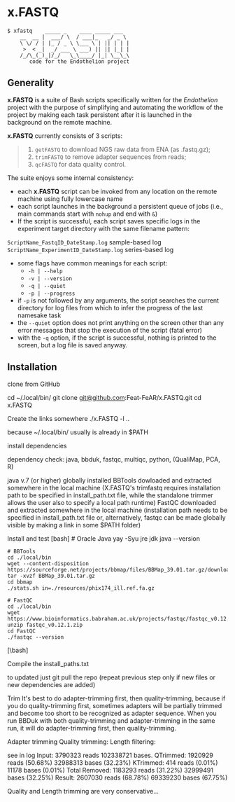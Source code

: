 # x.FASTQ

```
$ xfastq    _____ _    ____ _____ ___   
    __  __ |  ___/ \  / ___|_   _/ _ \ 
    \ \/ / | |_ / _ \ \___ \ | || | | |
     >  < _|  _/ ___ \ ___) || || |_| |
    /_/\_(_)_|/_/   \_\____/ |_| \__\_\
       code for the Endothelion project
```

## Generality

**x.FASTQ** is a suite of Bash scripts specifically written for the
*Endothelion* project with the purpose of simplifying and automating the
workflow of the project by making each task persistent after it is launched in
the background on the remote machine.

**x.FASTQ** currently consists of 3 scripts:

> 1. `getFASTQ` to download NGS raw data from ENA (as .fastq.gz);
> 1. `trimFASTQ` to remove adapter sequences from reads;
> 1. `qcFASTQ` for data quality control.

The suite enjoys some internal consistency:

* each **x.FASTQ** script can be invoked from any location on the remote machine
using fully lowercase name
* each script launches in the background a persistent queue of jobs (i.e., main
commands start with `nohup` and end with `&`)
* If the script is successful, each script saves specific logs in the experiment
target directory with the same filename pattern:

`ScriptName_FastqID_DateStamp.log`          sample-based log
`ScriptName_ExperimentID_DateStamp.log`     series-based log

* some flags have common meanings for each script:
    * `-h | --help`
    * `-v | --version`
    * `-q | --quiet`
    * `-p | --progress`
* if `-p` is not followed by any arguments, the script searches the current
directory for log files from which to infer the progress of the last namesake
task
* the `--quiet` option does not print anything on the screen other than any
error messages that stop the execution of the script (fatal error)
* with the `-q` option, if the script is successful, nothing is printed to the
screen, but a log file is saved anyway.

## Installation

clone from GitHub

cd ~/.local/bin/
git clone git@github.com:Feat-FeAR/x.FASTQ.git
cd x.FASTQ

Create the links somewhere
    ./x.FASTQ -l ..

because ~/.local/bin/ usually is already in $PATH



install dependencies

dependency check: java, bbduk, fastqc, multiqc, python, (QualiMap, PCA, R) 

java v.7 (or higher) globally installed
BBTools dowloaded and extracted somewhere in the local machine
(X.FASTQ's trimfastq requires installation path to be specified in install_path.txt file, while the standalone trimmer allows the user also to specify a local path runtime)
FastQC downloaded and extracted somewhere in the local machine (installation path needs to be specified in install_path.txt file or, alternatively, fastqc can be made globally visible by making a link in some $PATH folder)

Install and test
[bash]
    # Oracle Java
    yay -Syu jre jdk
    java --version

    # BBTools
    cd ./local/bin
    wget --content-disposition https://sourceforge.net/projects/bbmap/files/BBMap_39.01.tar.gz/download
    tar -xvzf BBMap_39.01.tar.gz
    cd bbmap
    ./stats.sh in=./resources/phix174_ill.ref.fa.gz

    # FastQC
    cd ./local/bin
    wget https://www.bioinformatics.babraham.ac.uk/projects/fastqc/fastqc_v0.12.1.zip
    unzip fastqc_v0.12.1.zip
    cd FastQC
    ./fastqc --version
[\bash]


Compile the install_paths.txt

to updated just git pull the repo
(repeat previous step only if new files or new dependencies are added)



Trim
It's best to do adapter-trimming first, then quality-trimming, because if you do quality-trimming first, sometimes adapters will be partially trimmed and become too short to be recognized as adapter sequence. When you run BBDuk with both quality-trimming and adapter-trimming in the same run, it will do adapter-trimming first, then quality-trimming.


Adapter trimming
Quality trimming:
Length filtering:

see in log
Input:                      3790323 reads       102338721 bases.
QTrimmed:                   1920929 reads (50.68%)  32988313 bases (32.23%)
KTrimmed:                   414 reads (0.01%)   11178 bases (0.01%)
Total Removed:              1183293 reads (31.22%)  32999491 bases (32.25%)
Result:                     2607030 reads (68.78%)  69339230 bases (67.75%)


Quality and Length trimming are very conservative...